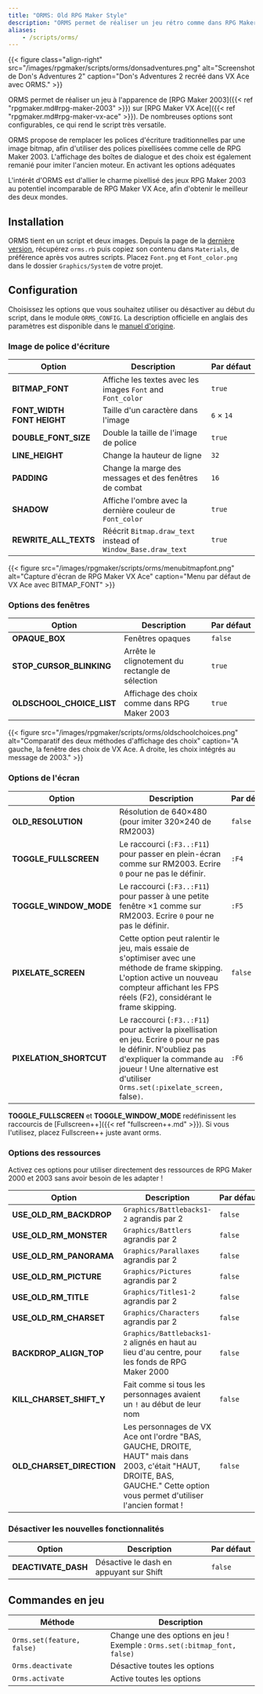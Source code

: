 ```yaml
---
title: "ORMS: Old RPG Maker Style"
description: "ORMS permet de réaliser un jeu rétro comme dans RPG Maker 2003, mais avec RPG Maker VX Ace, afin de créer des jeux pixellisés tout en profitant de la puissance de VX Ace."
aliases:
    - /scripts/orms/
---
```


{{< figure class="align-right" src="/images/rpgmaker/scripts/orms/donsadventures.png" alt="Screenshot de Don's Adventures 2" caption="Don's Adventures 2 recréé dans VX Ace avec ORMS." >}}

ORMS permet de réaliser un jeu à l'apparence de [RPG Maker 2003]({{< ref "rpgmaker.md#rpg-maker-2003" >}}) sur [RPG Maker VX Ace]({{< ref "rpgmaker.md#rpg-maker-vx-ace" >}}). De nombreuses options sont configurables, ce qui rend le script très versatile.

ORMS propose de remplacer les polices d'écriture traditionnelles par une image bitmap, afin d'utiliser des polices pixellisées comme celle de RPG Maker 2003. L'affichage des boîtes de dialogue et des choix est également remanié pour imiter l'ancien moteur. En activant les options adéquates

L'intérêt d'ORMS est d'allier le charme pixellisé des jeux RPG Maker 2003 au potentiel incomparable de RPG Maker VX Ace, afin d'obtenir le meilleur des deux mondes.

## Installation

ORMS tient en un script et deux images. Depuis la page de la [dernière version](https://github.com/RMEx/orms/releases), récupérez `orms.rb` puis copiez son contenu dans `Materials`, de préférence après vos autres scripts. Placez `Font.png` et `Font_color.png` dans le dossier `Graphics/System` de votre projet.

## Configuration

Choisissez les options que vous souhaitez utiliser ou désactiver au début du script, dans le module `ORMS_CONFIG`. La description officielle en anglais des paramètres est disponible dans le [manuel d'origine](https://github.com/RMEx/orms/blob/master/README.md).

### Image de police d'écriture

Option | Description | Par défaut
--- | --- | ---
**BITMAP_FONT** | Affiche les textes avec les images `Font` and `Font_color` | `true`
**FONT_WIDTH<br>FONT HEIGHT** | Taille d'un caractère dans l'image | `6` × `14`
**DOUBLE_FONT_SIZE** | Double la taille de l'image de police | `true`
**LINE_HEIGHT** | Change la hauteur de ligne | `32`
**PADDING** | Change la marge des messages et des fenêtres de combat | `16`
**SHADOW** | Affiche l'ombre avec la dernière couleur de `Font_color` | `true`
**REWRITE_ALL_TEXTS** | Réécrit `Bitmap.draw_text` instead of `Window_Base.draw_text` | `true`

{{< figure src="/images/rpgmaker/scripts/orms/menubitmapfont.png" alt="Capture d'écran de RPG Maker VX Ace" caption="Menu par défaut de VX Ace avec BITMAP_FONT" >}}

### Options des fenêtres

Option | Description | Par défaut
--- | --- | ---
**OPAQUE_BOX** | Fenêtres opaques | `false`
**STOP_CURSOR_BLINKING** | Arrête le clignotement du rectangle de sélection | `true`
**OLDSCHOOL_CHOICE_LIST** | Affichage des choix comme dans RPG Maker 2003 | `true`

{{< figure src="/images/rpgmaker/scripts/orms/oldschoolchoices.png" alt="Comparatif des deux méthodes d'affichage des choix" caption="A gauche, la fenêtre des choix de VX Ace. A droite, les choix intégrés au message de 2003." >}}

### Options de l'écran

Option | Description | Par défaut
--- | --- | ---
**OLD_RESOLUTION** | Résolution de 640×480 (pour imiter 320×240 de RM2003) | `false`
**TOGGLE_FULLSCREEN** | Le raccourci (`:F3..:F11`) pour passer en plein-écran comme sur RM2003. Ecrire `0` pour ne pas le définir. | `:F4`
**TOGGLE_WINDOW_MODE** | Le raccourci (`:F3..:F11`) pour passer à une petite fenêtre ×1 comme sur RM2003. Ecrire `0` pour ne pas le définir. | `:F5`
**PIXELATE_SCREEN** | Cette option peut ralentir le jeu, mais essaie de s'optimiser avec une méthode de frame skipping. L'option active un nouveau compteur affichant les FPS réels (F2), considérant le frame skipping. | `false`
**PIXELATION_SHORTCUT** | Le raccourci (`:F3..:F11`) pour activer la pixellisation en jeu. Ecrire `0` pour ne pas le définir. N'oubliez pas d'expliquer la commande au joueur ! Une alternative est d'utiliser `Orms.set(:pixelate_screen, `false`)`. | `:F6`

**TOGGLE_FULLSCREEN** et **TOGGLE_WINDOW_MODE** redéfinissent les raccourcis de [Fullscreen++]({{< ref "fullscreen++.md" >}}). Si vous l'utilisez, placez Fullscreen++ juste avant orms.

### Options des ressources

Activez ces options pour utiliser directement des ressources de RPG Maker 2000 et 2003 sans avoir besoin de les adapter !

Option | Description | Par défaut
--- | --- | ---
**USE_OLD_RM_BACKDROP** | `Graphics/Battlebacks1-2` agrandis par 2 | `false`
**USE_OLD_RM_MONSTER** | `Graphics/Battlers` agrandis par 2 | `false`
**USE_OLD_RM_PANORAMA** | `Graphics/Parallaxes` agrandis par 2 | `false`
**USE_OLD_RM_PICTURE** | `Graphics/Pictures` agrandis par 2 | `false`
**USE_OLD_RM_TITLE** | `Graphics/Titles1-2` agrandis par 2 | `false`
**USE_OLD_RM_CHARSET** | `Graphics/Characters` agrandis par 2 | `false`
**BACKDROP_ALIGN_TOP** | `Graphics/Battlebacks1-2` alignés en haut au lieu d'au centre, pour les fonds de RPG Maker 2000 | `false`
**KILL_CHARSET_SHIFT_Y** | Fait comme si tous les personnages avaient un `!` au début de leur nom | `false`
**OLD_CHARSET_DIRECTION** | Les personnages de VX Ace ont l'ordre "BAS, GAUCHE, DROITE, HAUT" mais dans 2003, c'était "HAUT, DROITE, BAS, GAUCHE." Cette option vous permet d'utiliser l'ancien format ! | `false`

### Désactiver les nouvelles fonctionnalités

Option | Description | Par défaut
--- | --- | ---
**DEACTIVATE_DASH** | Désactive le dash en appuyant sur Shift | `false`

## Commandes en jeu

Méthode | Description
--- | ---
`Orms.set(feature, false)` | Change une des options en jeu !<br>Exemple : `Orms.set(:bitmap_font, false)`
`Orms.deactivate` | Désactive toutes les options
`Orms.activate` | Active toutes les options
